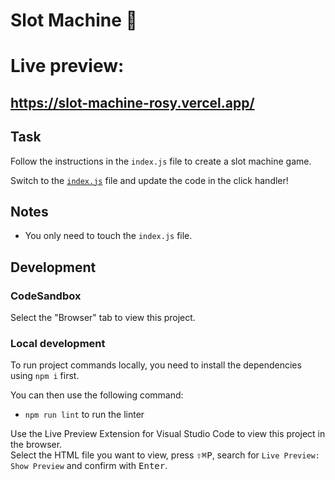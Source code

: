 # Slot Machine 🎰

# Live preview:

## https://slot-machine-rosy.vercel.app/

## Task

Follow the instructions in the `index.js` file to create a slot machine game.

Switch to the [`index.js`](./index.js) file and update the code in the click handler!

## Notes

- You only need to touch the `index.js` file.

## Development

### CodeSandbox

Select the "Browser" tab to view this project.

### Local development

To run project commands locally, you need to install the dependencies using `npm i` first.

You can then use the following command:

- `npm run lint` to run the linter

Use the Live Preview Extension for Visual Studio Code to view this project in the browser.  
Select the HTML file you want to view, press <kbd>⇧</kbd><kbd>⌘</kbd><kbd>P</kbd>, search for `Live Preview: Show Preview` and confirm with <kbd>Enter</kbd>.
